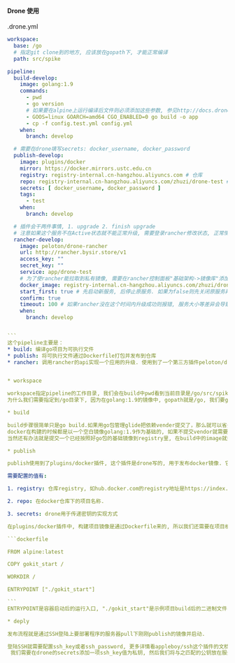 #### Drone 使用

.drone.yml
````yaml
workspace:
  base: /go
  # 指定git clone到的地方, 应该放在gopath下, 才能正常编译
  path: src/spike

pipeline:
  build-develop:
    image: golang:1.9
    commands:
      - pwd
      - go version
      # 如果要在alpine上运行编译后文件则必须添加这些参数, 参见http://docs.drone.io/creating-custom-plugins-golang/
      - GOOS=linux GOARCH=amd64 CGO_ENABLED=0 go build -o app
      - cp -f config.test.yml config.yml
    when:
      branch: develop

  # 需要在drone填写secrets: docker_username, docker_password
  publish-develop:
    image: plugins/docker
    mirror: https://docker.mirrors.ustc.edu.cn
    registry: registry-internal.cn-hangzhou.aliyuncs.com # 仓库
    repo: registry-internal.cn-hangzhou.aliyuncs.com/zhuzi/drone-test # docker仓库地址
    secrets: [ docker_username, docker_password ]
    tags:
      - test
    when:
      branch: develop

  # 插件会干两件事情, 1. upgrade 2. finish upgrade
  # 注意如果这个服务不在Active状态就不能正常升级, 需要登录rancher修改状态, 正常情况下不会发生这个错误.
  rancher-develop:
    image: peloton/drone-rancher
    url: http://rancher.bysir.store/v1
    access_key: ""
    secret_key: ""
    service: app/drone-test
    # 为了使rancher能拉取到私有镜像, 需要在rancher控制面板"基础架构->镜像库"添加这个私有镜像库
    docker_image: registry-internal.cn-hangzhou.aliyuncs.com/zhuzi/drone-test:test
    start_first: true # 先启动新服务, 后停止原服务. 如果为false则先关闭原服务再启动
    confirm: true
    timeout: 100 # 如果rancher没在这个时间内升级成功则报错, 服务大小等差异会导致升级时间不一样, 可根据自己业务修改超时时间.
    when:
      branch: develop


```
这个pipeline主要是：
* build: 编译go项目为可执行文件
* publish: 将可执行文件通过Dockerfile打包并发布到仓库
* rancher: 调用rancher的api实现一个应用的升级. 使用到了一个第三方插件peloton/drone-rancher.


* workspace

workspace指定pipeline的工作目录, 我们会在build中pwd看到当前目录是/go/src/spike, 
为什么我们需要指定到/go目录下, 因为在golang:1.9的镜像中, gopath就是/go, 我们要go build当然要在gopath下执行.

* build

build步骤很简单只是go build.如果用go包管理glide把依赖vender提交了，那么就可以省去go get了.
docker在构建的时候都是以一个空白镜像golang:1.9作为基础的, 如果不提交vendor就需要每次构建都go get, 十分耗时.
当然还有办法就是提交一个已经按照好go包的基础镜像到registry里, 在build中的image就换成你提交的镜像. 相比之下更简单的方法就是提交vendor目录.

* publish

publish使用到了plugins/docker插件, 这个插件是drone写的, 用于发布docker镜像. 它的作用就是构建一个镜像, 并push到registry.

需要配置的值有:

1. registry: 仓库registry, 如hub.docker.com的registry地址是https://index.docker.io/v1/.

2. repo: 在docker仓库下的项目名称.

3. secrets: drone用于传递密钥的实现方式

在plugins/docker插件中, 构建项目镜像是通过Dockerfile来的, 所以我们还需要在项目根编写一个Dockerfile.

```dockerfile

FROM alpine:latest

COPY gokit_start /

WORKDIR /

ENTRYPOINT ["./gokit_start"]

```
ENTRYPOINT是容器启动后的运行入口, "./gokit_start"是示例项目build后的二进制文件.

* deply

发布流程就是通过SSH登陆上要部署程序的服务器pull下刚刚publish的镜像并启动.

登陆SSH就需要配置ssh_key或者ssh_password, 更多详情看appleboy/ssh这个插件的文档, 这里推荐使用ssh_key,
 我们需要在drone的secrets添加一项ssh_key值为私钥, 然后我们将与之匹配的公钥放在服务器上.ssh/authorized_keys里, 这样就能使用ssh_key登陆上服务器并执行script.

